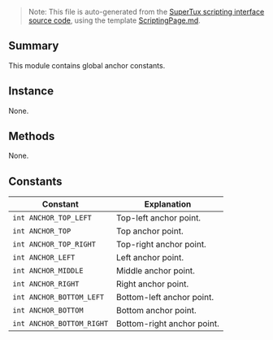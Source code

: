 > Note: This file is auto-generated from the [SuperTux scripting interface source code](https://github.com/SuperTux/supertux/tree/master/src/scripting), using the template [ScriptingPage.md](https://github.com/SuperTux/wiki/tree/master/templates/ScriptingPage.md).

Summary
-------

This module contains global anchor constants.

Instance
--------

None.

Methods
-------

None.

Constants
---------

Constant | Explanation
---------|---------
`int ANCHOR_TOP_LEFT` | Top-left anchor point. 
`int ANCHOR_TOP` | Top anchor point. 
`int ANCHOR_TOP_RIGHT` | Top-right anchor point. 
`int ANCHOR_LEFT` | Left anchor point. 
`int ANCHOR_MIDDLE` | Middle anchor point. 
`int ANCHOR_RIGHT` | Right anchor point. 
`int ANCHOR_BOTTOM_LEFT` | Bottom-left anchor point. 
`int ANCHOR_BOTTOM` | Bottom anchor point. 
`int ANCHOR_BOTTOM_RIGHT` | Bottom-right anchor point. 

